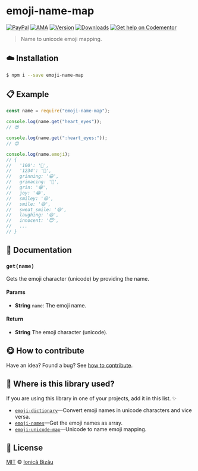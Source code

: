 
# emoji-name-map

 [![PayPal](https://img.shields.io/badge/%24-paypal-f39c12.svg)][paypal-donations] [![AMA](https://img.shields.io/badge/ask%20me-anything-1abc9c.svg)](https://github.com/IonicaBizau/ama) [![Version](https://img.shields.io/npm/v/emoji-name-map.svg)](https://www.npmjs.com/package/emoji-name-map) [![Downloads](https://img.shields.io/npm/dt/emoji-name-map.svg)](https://www.npmjs.com/package/emoji-name-map) [![Get help on Codementor](https://cdn.codementor.io/badges/get_help_github.svg)](https://www.codementor.io/johnnyb?utm_source=github&utm_medium=button&utm_term=johnnyb&utm_campaign=github)

> Name to unicode emoji mapping.

## :cloud: Installation

```sh
$ npm i --save emoji-name-map
```


## :clipboard: Example



```js
const name = require("emoji-name-map");

console.log(name.get("heart_eyes"));
// 😍

console.log(name.get(":heart_eyes:"));
// 😍

console.log(name.emoji);
// {
//   '100': '💯',
//   '1234': '🔢',
//   grinning: '😀',
//   grimacing: '😬',
//   grin: '😁',
//   joy: '😂',
//   smiley: '😃',
//   smile: '😄',
//   sweat_smile: '😅',
//   laughing: '😆',
//   innocent: '😇',
//   ...
// }
```

## :memo: Documentation


### `get(name)`
Gets the emoji character (unicode) by providing the name.

#### Params
- **String** `name`: The emoji name.

#### Return
- **String** The emoji character (unicode).



## :yum: How to contribute
Have an idea? Found a bug? See [how to contribute][contributing].

## :dizzy: Where is this library used?
If you are using this library in one of your projects, add it in this list. :sparkles:


 - [`emoji-dictionary`](https://github.com/IonicaBizau/emoji-dictionary#readme)—Convert emoji names in unicode characters and vice versa.
 - [`emoji-names`](https://github.com/IonicaBizau/emoji-names#readme)—Get the emoji names as array.
 - [`emoji-unicode-map`](https://github.com/IonicaBizau/emoji-unicode-map#readme)—Unicode to name emoji mapping.

## :scroll: License

[MIT][license] © [Ionică Bizău][website]

[paypal-donations]: https://www.paypal.com/cgi-bin/webscr?cmd=_s-xclick&hosted_button_id=RVXDDLKKLQRJW
[donate-now]: http://i.imgur.com/6cMbHOC.png

[license]: http://showalicense.com/?fullname=Ionic%C4%83%20Biz%C4%83u%20%3Cbizauionica%40gmail.com%3E%20(http%3A%2F%2Fionicabizau.net)&year=2016#license-mit
[website]: http://ionicabizau.net
[contributing]: /CONTRIBUTING.md
[docs]: /DOCUMENTATION.md
